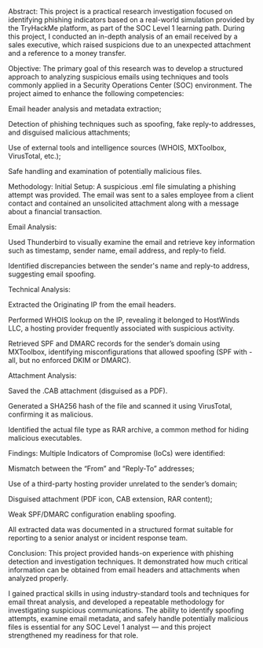 Abstract:
This project is a practical research investigation focused on identifying phishing indicators based on a real-world simulation provided by the TryHackMe platform, as part of the SOC Level 1 learning path. During this project, I conducted an in-depth analysis of an email received by a sales executive, which raised suspicions due to an unexpected attachment and a reference to a money transfer.

Objective:
The primary goal of this research was to develop a structured approach to analyzing suspicious emails using techniques and tools commonly applied in a Security Operations Center (SOC) environment. The project aimed to enhance the following competencies:

Email header analysis and metadata extraction;

Detection of phishing techniques such as spoofing, fake reply-to addresses, and disguised malicious attachments;

Use of external tools and intelligence sources (WHOIS, MXToolbox, VirusTotal, etc.);

Safe handling and examination of potentially malicious files.

Methodology:
Initial Setup:
A suspicious .eml file simulating a phishing attempt was provided. The email was sent to a sales employee from a client contact and contained an unsolicited attachment along with a message about a financial transaction.

Email Analysis:

Used Thunderbird to visually examine the email and retrieve key information such as timestamp, sender name, email address, and reply-to field.

Identified discrepancies between the sender's name and reply-to address, suggesting email spoofing.

Technical Analysis:

Extracted the Originating IP from the email headers.

Performed WHOIS lookup on the IP, revealing it belonged to HostWinds LLC, a hosting provider frequently associated with suspicious activity.

Retrieved SPF and DMARC records for the sender’s domain using MXToolbox, identifying misconfigurations that allowed spoofing (SPF with -all, but no enforced DKIM or DMARC).

Attachment Analysis:

Saved the .CAB attachment (disguised as a PDF).

Generated a SHA256 hash of the file and scanned it using VirusTotal, confirming it as malicious.

Identified the actual file type as RAR archive, a common method for hiding malicious executables.

Findings:
Multiple Indicators of Compromise (IoCs) were identified:

Mismatch between the “From” and “Reply-To” addresses;

Use of a third-party hosting provider unrelated to the sender’s domain;

Disguised attachment (PDF icon, CAB extension, RAR content);

Weak SPF/DMARC configuration enabling spoofing.

All extracted data was documented in a structured format suitable for reporting to a senior analyst or incident response team.

Conclusion:
This project provided hands-on experience with phishing detection and investigation techniques. It demonstrated how much critical information can be obtained from email headers and attachments when analyzed properly.

I gained practical skills in using industry-standard tools and techniques for email threat analysis, and developed a repeatable methodology for investigating suspicious communications. The ability to identify spoofing attempts, examine email metadata, and safely handle potentially malicious files is essential for any SOC Level 1 analyst — and this project strengthened my readiness for that role.
